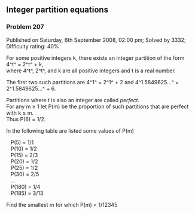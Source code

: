 Integer partition equations
---------------------------

### Problem 207

Published on Saturday, 6th September 2008, 02:00 pm; Solved by 3332;
Difficulty rating: 40%

For some positive integers k, there exists an integer partition of the
form   4^t^ = 2^t^ + k,\
 where 4^t^, 2^t^, and k are all positive integers and t is a real
number.

The first two such partitions are 4^1^ = 2^1^ + 2 and 4^1.5849625...^ =
2^1.5849625...^ + 6.

Partitions where t is also an integer are called *perfect*.\
 For any m ≥ 1 let P(m) be the proportion of such partitions that are
perfect with k ≤ m.\
 Thus P(6) = 1/2.

In the following table are listed some values of P(m)

   P(5) = 1/1\
    P(10) = 1/2\
    P(15) = 2/3\
    P(20) = 1/2\
    P(25) = 1/2\
    P(30) = 2/5\
    ...\
    P(180) = 1/4\
    P(185) = 3/13

Find the smallest m for which P(m) \< 1/12345

